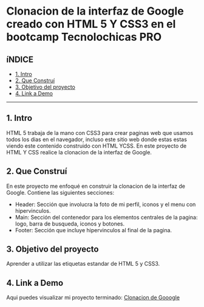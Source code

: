#   Clonacion de la interfaz de Google creado con HTML 5 Y CSS3 en el bootcamp Tecnolochicas PRO


## **íNDICE**

* [1. Intro](https://github.com/ArelyAndrea/ClonacionGoogle#1-intro)
* [2. Que Construí](https://github.com/ArelyAndrea/ClonacionGoogle#2-que-constru%C3%AD)
* [3. Objetivo del proyecto](https://github.com/ArelyAndrea/ClonacionGoogle/blob/main/README.md#3-objetivo-del-proyecto)
* [4. Link a Demo](https://github.com/ArelyAndrea/ClonacionGoogle/blob/main/README.md#4-link-a-demo)

****

## 1. Intro
HTML 5 trabaja de la mano con CSS3 para crear paginas web que usamos todos los dias en el navegador, incluso este sitio web donde estas estas viendo este contenido construido con HTML YCSS. En este proyecto de HTML Y CSS realice la clonacion de la interfaz de Google.

## 2. Que Construí
En este proyecto me enfoqué en construir la clonacion de la interfaz de Google. Contiene las siguientes secciones:
* Header: Sección que involucra la foto de mi perfil, iconos y el menu con hipervinculos.
* Main: Sección del contenedor para los elementos centrales de la pagina: logo, barra de busqueda, iconos y botones.
* Footer: Sección que incluye hipervinculos al final de la pagina.

## 3. Objetivo del proyecto
Aprender a utilizar las etiquetas estandar de HTML 5 y CSS3.

## 4. Link a Demo
Aqui puedes visualizar mi proyecto terminado: [Clonacion de Gooogle](https://effulgent-tulumba-0716d0.netlify.app/)

